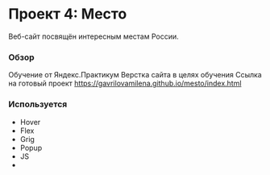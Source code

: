 # Проект 4: Место

 Веб-сайт посвящён интересным местам России.

### Обзор
Обучение от Яндекс.Практикум
Верстка сайта в целях обучения 
Ссылка на готовый проект https://gavrilovamilena.github.io/mesto/index.html

### Используется
- Hover
- Flex
- Grig
- Popup
- JS
-
